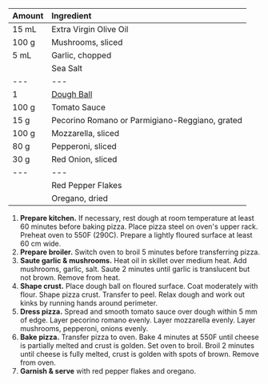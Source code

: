 | Amount | Ingredient |
|:--|:--|
| 15 mL | Extra Virgin Olive Oil
| 100 g | Mushrooms, sliced
| 5 mL  | Garlic, chopped
|       | Sea Salt
| ---   | ---
| 1     | [Dough Ball](#pizza-dough)
| 100 g | Tomato Sauce
| 15 g  | Pecorino Romano or Parmigiano-Reggiano, grated
| 100 g | Mozzarella, sliced
| 80 g  | Pepperoni, sliced
| 30 g  | Red Onion, sliced
| ---   | ---
|       | Red Pepper Flakes
|       | Oregano, dried

1. **Prepare kitchen.** If necessary, rest dough at room temperature at least 60 minutes before baking pizza. Place pizza steel on oven's upper rack. Preheat oven to 550F (290C). Prepare a lightly floured surface at least 60 cm wide.
2. **Prepare broiler.** Switch oven to broil 5 minutes before transferring pizza.
3. **Saute garlic & mushrooms.** Heat oil in skillet over medium heat. Add mushrooms, garlic, salt. Saute 2 minutes until garlic is translucent but not brown. Remove from heat.
4. **Shape crust.** Place dough ball on floured surface. Coat moderately with flour. Shape pizza crust. Transfer to peel. Relax dough and work out kinks by running hands around perimeter.
5. **Dress pizza.** Spread and smooth tomato sauce over dough within 5 mm of edge. Layer pecorino romano evenly. Layer mozzarella evenly. Layer mushrooms, pepperoni, onions evenly.
6. **Bake pizza.** Transfer pizza to oven. Bake 4 minutes at 550F until cheese is partially melted and crust is golden. Set oven to broil. Broil 2 minutes until cheese is fully melted, crust is golden with spots of brown. Remove from oven.
7. **Garnish & serve** with red pepper flakes and oregano.
